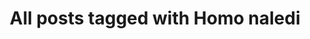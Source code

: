 ---
layout: tag
title: "All posts tagged with Homo naledi"
permalink: /weblog/tags/homo-naledi/
taxonomy: Homo naledi
---